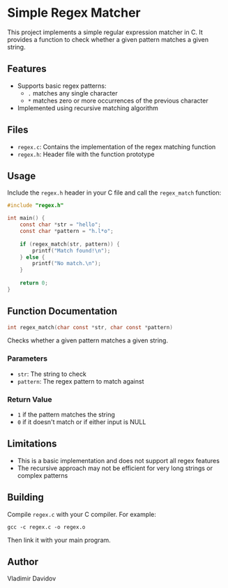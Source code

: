 # Simple Regex Matcher

This project implements a simple regular expression matcher in C. It provides a function to check whether a given pattern matches a given string.

## Features

- Supports basic regex patterns:
  - `.` matches any single character
  - `*` matches zero or more occurrences of the previous character
- Implemented using recursive matching algorithm

## Files

- `regex.c`: Contains the implementation of the regex matching function
- `regex.h`: Header file with the function prototype

## Usage

Include the `regex.h` header in your C file and call the `regex_match` function:

```c
#include "regex.h"

int main() {
    const char *str = "hello";
    const char *pattern = "h.l*o";
    
    if (regex_match(str, pattern)) {
        printf("Match found!\n");
    } else {
        printf("No match.\n");
    }
    
    return 0;
}
```

## Function Documentation

```c
int regex_match(char const *str, char const *pattern)
```

Checks whether a given pattern matches a given string.

### Parameters

- `str`: The string to check
- `pattern`: The regex pattern to match against

### Return Value

- `1` if the pattern matches the string
- `0` if it doesn't match or if either input is NULL

## Limitations

- This is a basic implementation and does not support all regex features
- The recursive approach may not be efficient for very long strings or complex patterns

## Building

Compile `regex.c` with your C compiler. For example:

```
gcc -c regex.c -o regex.o
```

Then link it with your main program.

## Author
Vladimir Davidov
